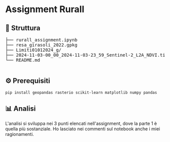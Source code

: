 <!DOCTYPE html>
<html lang="it">
<head>
    <meta charset="UTF-8">
    <meta name="viewport" content="width=device-width, initial-scale=1.0">
  <h1>Assignment Rurall</h1>
</head>
<body>
    <h2>📁 Struttura</h2>
    <pre>
├── rurall_assignment.ipynb                                        # Analisi in Jupyter
├── resa_girasoli_2022.gpkg                                        # Dataset fornito
├── Limiti01012024_g/                                              # Dati di confini amministrativi scaricati da ISTAT
├── 2024-11-03-00_00_2024-11-03-23_59_Sentinel-2_L2A_NDVI.tiff     # Dati con NDVI per l'area attorno a Jolanda di Savoia scaricati da Sentinel data
└── README.md                                                      # Documentazione
    </pre>

  <h2>⚙️ Prerequisiti</h2>
  <pre><code>pip install geopandas rasterio scikit-learn matplotlib numpy pandas</code></pre>
  
  <h2>📊 Analisi</h2>
        L'analisi si sviluppa nei 3 punti elencati nell'assignment,  dove la parte 1 è quella più sostanziale. Ho lasciato nei commenti sul notebook anche i miei ragionamenti.

</body>
</html>
